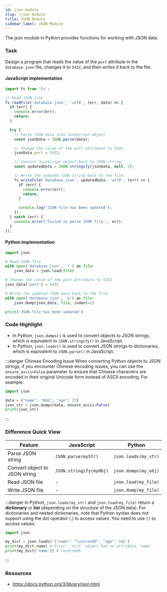 ```yaml
---
id: json-module
slug: /json-module
title: JSON Module
sidebar_label: JSON Module
---
```


The json module in Python provides functions for working with JSON data.

### Task
Design a program that reads the value of the `port` attribute in the `database.json` file, changes it to `5432`, and then writes it back to the file.

#### JavaScript implementation
```javascript
import fs from 'fs';

// Read JSON file
fs.readFile('database.json', 'utf8', (err, data) => {
  if (err) {
    console.error(err);
    return;
  }

  try {
    // Parse JSON data into JavaScript object
    const jsonData = JSON.parse(data);

    // Change the value of the port attribute to 5432
    jsonData.port = 5432;

    // Convert JavaScript object back to JSON string
    const updatedData = JSON.stringify(jsonData, null, 2);

    // Write the updated JSON string back to the file
    fs.writeFile('database.json', updatedData, 'utf8', (err) => {
      if (err) {
        console.error(err);
        return;
      }

      console.log('JSON file has been updated');
    });
  } catch (err) {
    console.error('Failed to parse JSON file:', err);
  }
});
```

#### Python implementation
```python
import json

# Read JSON file
with open('database.json', 'r') as file:
    json_data = json.load(file)

# Change the value of the port attribute to 5432
json_data['port'] = 5432

# Write the updated JSON data back to the file
with open('database.json', 'w') as file:
    json.dump(json_data, file, indent=2)

print('JSON file has been updated')
```

### Code Highlight
- In Python, `json.dumps()` is used to convert objects to JSON strings, which is equivalent to `JSON.stringify()` in JavaScript.
- In Python, `json.loads()` is used to convert JSON strings to dictionaries, which is equivalent to `JSON.parse()` in JavaScript.

:::danger Chinese Encoding Issue
When converting Python objects to JSON strings, if you encounter Chinese encoding issues, you can use the `ensure_ascii=False` parameter to ensure that Chinese characters are encoded in their original Unicode form instead of ASCII encoding. For example:
```python
import json

data = {"name": "Bob", "age": 25}
json_str = json.dumps(data, ensure_ascii=False)
print(json_str)
```
:::

### Difference Quick View

| Feature | JavaScript | Python |
|----------------------|------------|--------------|
| Parse JSON string        | `JSON.parse(myStr)` | `json.loads(my_str)`   |
| Convert object to JSON string   | `JSON.stringify(myObj)` | `json.dumps(my_obj)` |
| Read JSON file          | -      | `json.load(my_file)`    |
| Write JSON file          | -        | `json.dump(my_file)`    |

:::danger
In Python, `json.loads(my_str)` and `json.load(my_file)` return a **dictionary** or **list** (depending on the structure of the JSON data). For dictionaries and nested dictionaries, note that Python syntax does not support using the dot operator (.) to access values. You need to use `[]` to access values.
```python
import json

my_dict = json.loads('{"name": "luckrnx09", "age": 18}')
print(my_dict.name) # Error: 'dict' object has no attribute 'name'
print(my_dict['name']) # luckrnx09
```
:::

### Resources
- https://docs.python.org/3/library/json.html
